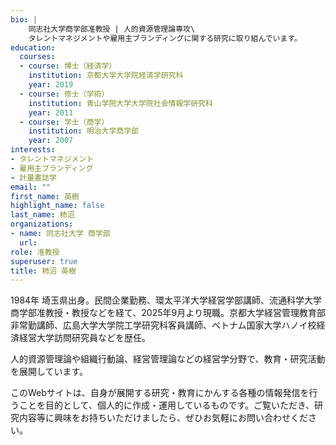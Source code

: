 ```yaml
---
bio: |
    同志社大学商学部准教授 | 人的資源管理論専攻\
    タレントマネジメントや雇用主ブランディングに関する研究に取り組んでいます。
education:
  courses:
  - course: 博士（経済学）
    institution: 京都大学大学院経済学研究科
    year: 2019
  - course: 修士（学術）
    institution: 青山学院大学大学院社会情報学研究科
    year: 2011
  - course: 学士（商学）
    institution: 明治大学商学部
    year: 2007
interests:
- タレントマネジメント
- 雇用主ブランディング
- 計量書誌学
email: ""
first_name: 英樹
highlight_name: false
last_name: 柿沼
organizations:
- name: 同志社大学 商学部
  url: 
role: 准教授
superuser: true
title: 柿沼 英樹
---
```


1984年 埼玉県出身。民間企業勤務、環太平洋大学経営学部講師、流通科学大学商学部准教授・教授などを経て、2025年9月より現職。京都大学経営管理教育部非常勤講師、広島大学大学院工学研究科客員講師、ベトナム国家大学ハノイ校経済経営大学訪問研究員などを歴任。

人的資源管理論や組織行動論、経営管理論などの経営学分野で、教育・研究活動を展開しています。

このWebサイトは、自身が展開する研究・教育にかんする各種の情報発信を行うことを目的として、個人的に作成・運用しているものです。ご覧いただき、研究内容等に興味をお持ちいただけましたら、ぜひお気軽にお問い合わせください。
